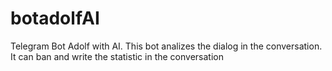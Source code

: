 # botadolfAI
Telegram Bot Adolf with AI. This bot analizes the dialog in the conversation. It can ban and write the statistic in the conversation
